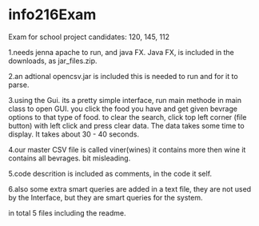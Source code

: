 # info216Exam
Exam for school project
candidates: 120, 145, 112

1.needs jenna apache to run, and java FX. Java FX, is included in the downloads, as jar_files.zip.

2.an adtional opencsv.jar is included this is needed to run and for it to parse.

3.using the Gui. its a pretty simple interface, run main methode in main class to open GUI. you click the food you 
have and get given bevrage options to that type of food.
to clear the search, click top left corner (file button) with left click and press clear data.
The data takes some time to display. It takes about 30 - 40 seconds. 

4.our master CSV file is called viner(wines) it contains more then wine it contains all
bevrages. bit misleading.


5.code descrition is included as comments, in the code it self.

6.also some extra smart queries are added in a text file, they are not used by the Interface, but they are smart queries
for the system.

in total 5 files including the readme.
